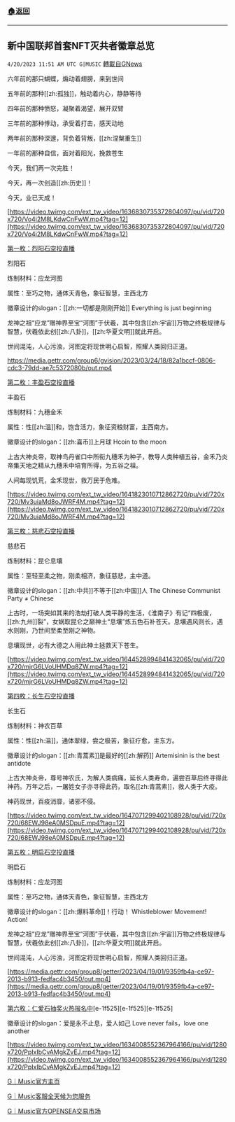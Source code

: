###  [:house:返回](README.md)
---


## 新中国联邦首套NFT灭共者徽章总览
`4/20/2023 11:51 AM UTC G|MUSIC` [轉載自GNews](https://gnews.org/articles/1241950)



六年前的那只蝴蝶，煽动着翅膀，来到世间 

五年前的那种[[zh:孤独]]，触动着内心，静静等待 

四年前的那种愤怒，凝聚着渴望，展开双臂 

三年前的那种悸动，承受着打击，感天动地 

两年前的那种深邃，背负着背叛，[[zh:涅槃重生]] 

一年前的那种自信，面对着阳光，挽救苍生 

今天，我们再一次完胜！

 今天，再一次创造[[zh:历史]]！ 

今天，业已天成！



[https://video.twimg.com/ext_tw_video/1636830735372804097/pu/vid/720x720/Vo4i2M8LKdwCnFwW.mp4?tag=12](https://video.twimg.com/ext_tw_video/1636830735372804097/pu/vid/720x720/Vo4i2M8LKdwCnFwW.mp4?tag=12)




[第一枚：烈阳石空投直播](https://gettr.com/post/p2bq356ae47)




烈阳石 

炼制材料：应龙河图 

属性：至巧之物，通体天青色，象征智慧，主西北方 

徽章设计的slogan：[[zh:一切都是刚刚开始]]
Everything is just beginning

龙神之祖“应龙”赠神界至宝“河图”于伏羲，其中包含[[zh:宇宙]]万物之终极规律与智慧，伏羲依此创[[zh:八卦]]，[[zh:华夏文明]]就此开启。


世间混沌，人心污浊，河图定将现世明心启智，照耀人类回归正道。 










[https://media.gettr.com/group6/gvision/2023/03/24/18/82a1bccf-0806-cdc3-79dd-ae7c5372080b/out.mp4
](https://media.gettr.com/group6/gvision/2023/03/24/18/82a1bccf-0806-cdc3-79dd-ae7c5372080b/out.mp4
)


[第二枚：丰盈石空投直播](https://gettr.com/post/p2cfeub164f)



丰盈石


炼制材料：九穗金禾


属性：性[[zh:温]]和，饱含活力，象征资粮财富，主西南方。

徽章设计的slogan：[[zh:喜币]]上月球
 Hcoin to the moon


上古大神炎帝，取神鸟丹雀口中所衔九穗禾为种子，教导人类种植五谷，金禾乃炎帝集天地之精从九穗禾中培育所得，为五谷之祖。


人间每现饥荒，金禾现世，救万民于危难。





[https://video.twimg.com/ext_tw_video/1641823010712862720/pu/vid/720x720/Mv3uiaMd8oJWRF4M.mp4?tag=12](https://video.twimg.com/ext_tw_video/1641823010712862720/pu/vid/720x720/Mv3uiaMd8oJWRF4M.mp4?tag=12)


[第三枚：慈悲石空投直播](https://gettr.com/post/p2d2p245ca7)



慈悲石


炼制材料：昆仑息壤


属性：至轻至柔之物，刚柔相济，象征慈悲，主中道。


徽章设计的slogan：[[zh:中共]]不等于[[zh:中国]]人
 The Chinese Communist Party ≠  Chinese

上古时，一场突如其来的浩劫打破人类平静的生活，《淮南子》有记“四极废，[[zh:九州]]裂”，女娲取昆仑之巅神土“息壤”炼五色石补苍天。息壤遇风则长，遇水则刚，乃世间至柔至刚之神物。



息壤现世，必有大德之人用此神土拯救天下苍生。






[https://video.twimg.com/ext_tw_video/1644528994841432065/pu/vid/720x720/mjrG6LVoUHMDq8ZW.mp4?tag=12](https://video.twimg.com/ext_tw_video/1644528994841432065/pu/vid/720x720/mjrG6LVoUHMDq8ZW.mp4?tag=12)


[第四枚：长生石空投直播](https://gettr.com/post/p2dqrw3fe14)



长生石


炼制材料：神农百草


属性：性[[zh:温]]，通体翠绿，尝之极苦，象征疗愈，主东方。

徽章设计的slogan：[[zh:青蒿素]]是最好的[[zh:解药]]
Artemisinin is the best antidote


上古大神炎帝，尊号神农氏，为解人类病痛，延长人类寿命，遍尝百草后终寻得此神药。万年之后，一屠姓女子亦寻得此药，取名[[zh:青蒿素]]，救人类于大疫。


神药现世，百疫消靡，诸邪不侵。











[https://video.twimg.com/ext_tw_video/1647071299402108928/pu/vid/720x720/68EWJ98eA0MSDpuE.mp4?tag=12](https://video.twimg.com/ext_tw_video/1647071299402108928/pu/vid/720x720/68EWJ98eA0MSDpuE.mp4?tag=12)

[第五枚：明启石空投直播](https://gettr.com/post/p2edfct336f)

明启石

炼制材料：应龙河图


属性：至巧之物，通体天青色，象征智慧，主西北方

徽章设计的slogan：[[zh:爆料革命]]！行动！
Whistleblower Movement! Action!


龙神之祖“应龙”赠神界至宝“河图”于伏羲，其中包含[[zh:宇宙]]万物之终极规律与智慧，伏羲依此创[[zh:八卦]]，[[zh:华夏文明]]就此开启。


世间混沌，人心污浊，河图定将现世明心启智，照耀人类回归正道。





[https://media.gettr.com/group8/getter/2023/04/19/01/9359fb4a-ce97-2013-b913-fedfac4b3450/out.mp4](https://media.gettr.com/group8/getter/2023/04/19/01/9359fb4a-ce97-2013-b913-fedfac4b3450/out.mp4)

[第六枚：仁爱石抽奖火热报名中](https://gnews.org/t/TEhcHbL)[e-1f525][e-1f525][e-1f525]

徽章设计的slogan：爱是永不止息，爱人如己
 Love never fails，love one another





[https://video.twimg.com/ext_tw_video/1634008552367964166/pu/vid/1280x720/PpIxIbCvAMgkZvEJ.mp4?tag=12](https://video.twimg.com/ext_tw_video/1634008552367964166/pu/vid/1280x720/PpIxIbCvAMgkZvEJ.mp4?tag=12)

[G｜Music官方主页](https://www.gmusic7.com/)

[G｜Music客服全天候为您服务](https://discord.gg/8yknyAQREz)

[G｜Music官方OPENSEA交易市场](https://opensea.io/collection/take-down-the-ccp-badge)
